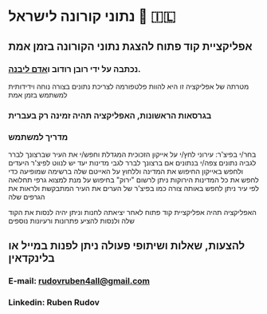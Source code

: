 # נתוני קורונה לישראל :vertical_traffic_light: :israel:
## אפליקציית קוד פתוח להצגת נתוני הקורונה בזמן אמת
### נכתבה על ידי רובן רודוב ו[אדם ליבנה](https://github.com/adamal92).

מטרתה של אפליקציה זו היא להוות פלטפורמה לצריכת נתונים בצורה נוחה וידידותית למשתמש בזמן אמת
### בגרסאות הראשונות, האפליקציה תהיה זמינה רק בעברית
  
### מדריך למשתמש 
 בחר/י בפיצ'ר: עירוני 
 לחץ/י על אייקון הזכוכית המגדלת וחפש/י את העיר שברצונך לברר לגביה נתונים
 צפה/י בנתונים
 אם ברצונך לברר לגבי מדינות יעד יש לנווט לפיצ'ר היעדים ולחפש באייקון החיפוש את המדינה וללחוץ על האייטם שלה ברשימה שמופיעה
 כדי לחפש את כל המדינות הירוקות ניתן לרשום "ירוק" בחיפוש
 על מנת למצוא גרפי תחלואה לפי עיר ניתן לחפש באותה צורה כמו בפיצ'ר של הערים את העיר המתבקשת ולראות את הגרפים שלה

האפליקציה תהיה אפליקציית קוד פתוח לאחר יציאתה לחנות וניתן יהיה לנסות את הקוד שלה ולנסות להציע פתרונות ורעיונות נוספים

## להצעות, שאלות ושיתופי פעולה ניתן לפנות במייל או בלינקדאין
### E-mail: rudovruben4all@gmail.com
### Linkedin: Ruben Rudov
